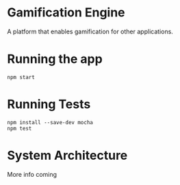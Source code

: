 # Gamification Engine
A platform that enables gamification for other applications.

# Running the app
```
npm start
```

# Running Tests

```
npm install --save-dev mocha
npm test
```


# System Architecture
More info coming

